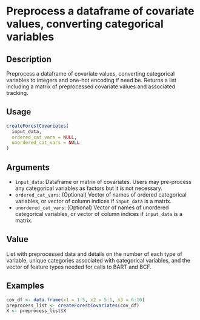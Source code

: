 # Preprocess a dataframe of covariate values, converting categorical variables

## Description

Preprocess a dataframe of covariate values, converting categorical variables
to integers and one-hot encoding if need be. Returns a list including a
matrix of preprocessed covariate values and associated tracking.

## Usage

```r
createForestCovariates(
  input_data,
  ordered_cat_vars = NULL,
  unordered_cat_vars = NULL
)
```

## Arguments

* `input_data`: Dataframe or matrix of covariates. Users may pre-process any
categorical variables as factors but it is not necessary.
* `ordered_cat_vars`: (Optional) Vector of names of ordered categorical variables, or vector of column indices if `input_data` is a matrix.
* `unordered_cat_vars`: (Optional) Vector of names of unordered categorical variables, or vector of column indices if `input_data` is a matrix.

## Value

List with preprocessed data and details on the number of each type
of variable, unique categories associated with categorical variables, and the
vector of feature types needed for calls to BART and BCF.

## Examples

```r
cov_df <- data.frame(x1 = 1:5, x2 = 5:1, x3 = 6:10)
preprocess_list <- createForestCovariates(cov_df)
X <- preprocess_list$X
```

